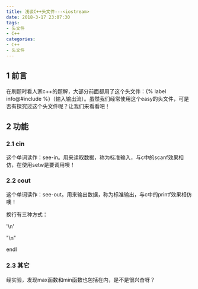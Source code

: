 ```yaml
---
title: 浅谈C++头文件---<iostream>
date: 2018-3-17 23:07:30
tags: 
- 头文件
- C++
categories: 
- C++
- 头文件
---
```


## 1 前言

在刷题时看人家c++的题解，大部分前面都用了这个头文件：{% label info@#include<iostream> %}（输入输出流）。虽然我们经常使用这个easy的头文件，可是否有探究过这个头文件呢？让我们来看看吧！

## 2 功能

### 2.1 cin

这个单词读作：see-in。用来读取数据，称为标准输入，与c中的scanf效果相仿，在使用setw是要调用<iomanip>噢！

### 2.2 cout

这个单词读作：see-out。用来输出数据，称为标准输出，与c中的printf效果相仿噢！

<div class="note info"><p>

换行有三种方式：

'\n'

"\n"

endl

</p></div>

### 2.3 其它

经实验，发现max函数和min函数也包括在内，是不是很兴奋呀？

